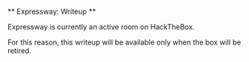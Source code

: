 ** Expressway: Writeup **

Expressway is currently an active room on HackTheBox.

For this reason, this writeup will be available only when the box will be retired. 
